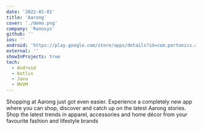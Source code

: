 ```yaml
---
date: '2022-01-01'
title: 'Aarong'
cover: './demo.png'
company: 'Ranosys'
github: ''
ios: ''
android: 'https://play.google.com/store/apps/details?id=com.portonics.aarong&hl=en&gl=US'
external: ''
showInProjects: true
tech:
  - Android
  - Kotlin
  - Java
  - MVVM
---
```


Shopping at Aarong just got even easier. Experience a completely new app where you can shop, discover and catch up on the latest Aarong stories. Shop the latest trends in apparel, accessories and home décor from your favourite fashion and lifestyle brands
